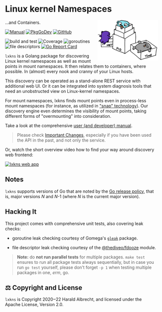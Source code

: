 <!-- markdownlint-disable-next-line MD022 -->
# Linux kernel Namespaces
<img align="right" width="200" src="docs/_images/lxkns-gophers.jpeg">

…and Containers.

[![Manual](https://img.shields.io/badge/view-manual-blue)](https://thediveo.github.io/lxkns)
[![PkgGoDev](https://img.shields.io/badge/-reference-blue?logo=go&logoColor=white&labelColor=505050)](https://pkg.go.dev/github.com/thediveo/lxkns)
[![GitHub](https://img.shields.io/github/license/thediveo/lxkns)](https://img.shields.io/github/license/thediveo/lxkns)

![build and test](https://github.com/thediveo/lxkns/workflows/build%20and%20test/badge.svg?branch=master)
![Coverage](https://img.shields.io/badge/Coverage-87.7%25-brightgreen)
![goroutines](https://img.shields.io/badge/go%20routines-not%20leaking-success)
![file descriptors](https://img.shields.io/badge/file%20descriptors-not%20leaking-success)
[![Go Report Card](https://goreportcard.com/badge/github.com/thediveo/lxkns)](https://goreportcard.com/report/github.com/thediveo/lxkns)

`lxkns` is a Golang package for discovering Linux kernel namespaces as well as
mount points in mount namespaces. It then relates them to containers, where
possible. In (almost) every nook and cranny of your Linux hosts.

This discovery can be operated as a stand-alone REST service with additional web
UI. Or it can be integrated into system diagnosis tools that need an
unobstructed view on Linux-kernel namespaces.

For mount namespaces, lxkns finds mount points even in process-less mount
namespaces (for instance, as utilized in ["snap"
technology](https://snapcraft.io/docs)). Our discovery engine even determines
the visibility of mount points, taking different forms of "overmounting" into
consideration.

Take a look at the comprehensive [user (and developer)
manual](https://thediveo.github.io/lxkns).

> Please check [Important Changes](https://thediveo.github.io/lxkns#/changelog),
> especially if you have been used the API in the past, and not only the
> service.

Or, watch the short overview video how to find your way around discovery web
frontend:

[![lxkns web
app](https://img.youtube.com/vi/4e6_jGLM9JA/0.jpg)](https://www.youtube.com/watch?v=4e6_jGLM9JA)

## Notes

`lxkns` supports versions of Go that are noted by the [Go release
policy](https://golang.org/doc/devel/release.html#policy), that is, major
versions _N_ and _N_-1 (where _N_ is the current major version).

## Hacking It

This project comes with comprehensive unit tests, also covering leak checks:

* goroutine leak checking courtesy of Gomega's
  [`gleak`](https://onsi.github.io/gomega/#codegleakcode-finding-leaked-goroutines)
  package.

* file descriptor leak checking courtesy of the
  [@thediveo/fdooze](https://github.com/thediveo/fdooze) module.

> **Note:** do **not run parallel tests** for multiple packages. `make test`
ensures to run all package tests always sequentially, but in case you run `go
test` yourself, please don't forget `-p 1` when testing multiple packages in
one, _erm_, go.

## ⚖️ Copyright and License

`lxkns` is Copyright 2020‒22 Harald Albrecht, and licensed under the Apache
License, Version 2.0.
